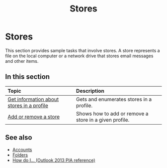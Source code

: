 ﻿---
title: Stores
TOCTitle: Stores
ms:assetid: ce5d8e58-7753-485c-b400-4f00f6c6935b
ms:mtpsurl: https://msdn.microsoft.com/en-us/library/Ff184642(v=office.15)
ms:contentKeyID: 55119892
ms.date: 07/24/2014
mtps_version: v=office.15
---

# Stores

This section provides sample tasks that involve stores. A store represents a file on the local computer or a network drive that stores email messages and other items.

## In this section

|Topic|Description|
|:----|:----------|
|[Get information about stores in a profile](how-to-get-information-about-stores-in-a-profile.md)  |Gets and enumerates stores in a profile.|
|[Add or remove a store](how-to-add-or-remove-a-store.md)  |Shows how to add or remove a store in a given profile.|

## See also

- [Accounts](accounts.md)
- [Folders](folders.md)
- [How do I... (Outlook 2013 PIA reference)](how-do-i-outlook-2013-pia-reference.md)

